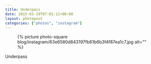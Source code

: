 ```yaml
---
title: Underpass
date: 2015-03-29T07:01:11+00:00
layout: photopost
categories: ["photos", "instagram"]
---
```


<figure class="photo photo--square">
  {% picture photo-square blog/instagram/63e6580d843197fb61b6b3f4f87ea1c7.jpg alt="" %}
</figure>

Underpass
